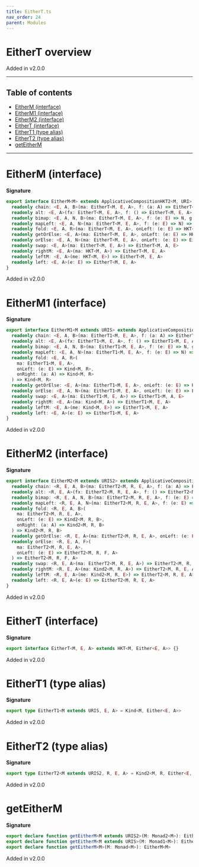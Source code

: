 ```yaml
---
title: EitherT.ts
nav_order: 24
parent: Modules
---
```


# EitherT overview

Added in v2.0.0

---

<h2 class="text-delta">Table of contents</h2>

- [EitherM (interface)](#eitherm-interface)
- [EitherM1 (interface)](#eitherm1-interface)
- [EitherM2 (interface)](#eitherm2-interface)
- [EitherT (interface)](#eithert-interface)
- [EitherT1 (type alias)](#eithert1-type-alias)
- [EitherT2 (type alias)](#eithert2-type-alias)
- [getEitherM](#geteitherm)

---

# EitherM (interface)

**Signature**

```ts
export interface EitherM<M> extends ApplicativeCompositionHKT2<M, URI> {
  readonly chain: <E, A, B>(ma: EitherT<M, E, A>, f: (a: A) => EitherT<M, E, B>) => EitherT<M, E, B>
  readonly alt: <E, A>(fx: EitherT<M, E, A>, f: () => EitherT<M, E, A>) => EitherT<M, E, A>
  readonly bimap: <E, A, N, B>(ma: EitherT<M, E, A>, f: (e: E) => N, g: (a: A) => B) => EitherT<M, N, B>
  readonly mapLeft: <E, A, N>(ma: EitherT<M, E, A>, f: (e: E) => N) => EitherT<M, N, A>
  readonly fold: <E, A, R>(ma: EitherT<M, E, A>, onLeft: (e: E) => HKT<M, R>, onRight: (a: A) => HKT<M, R>) => HKT<M, R>
  readonly getOrElse: <E, A>(ma: EitherT<M, E, A>, onLeft: (e: E) => HKT<M, A>) => HKT<M, A>
  readonly orElse: <E, A, N>(ma: EitherT<M, E, A>, onLeft: (e: E) => EitherT<M, N, A>) => EitherT<M, N, A>
  readonly swap: <E, A>(ma: EitherT<M, E, A>) => EitherT<M, A, E>
  readonly rightM: <E, A>(ma: HKT<M, A>) => EitherT<M, E, A>
  readonly leftM: <E, A>(me: HKT<M, E>) => EitherT<M, E, A>
  readonly left: <E, A>(e: E) => EitherT<M, E, A>
}
```

Added in v2.0.0

# EitherM1 (interface)

**Signature**

```ts
export interface EitherM1<M extends URIS> extends ApplicativeComposition12<M, URI> {
  readonly chain: <E, A, B>(ma: EitherT1<M, E, A>, f: (a: A) => EitherT1<M, E, B>) => EitherT1<M, E, B>
  readonly alt: <E, A>(fx: EitherT1<M, E, A>, f: () => EitherT1<M, E, A>) => EitherT1<M, E, A>
  readonly bimap: <E, A, N, B>(ma: EitherT1<M, E, A>, f: (e: E) => N, g: (a: A) => B) => EitherT1<M, N, B>
  readonly mapLeft: <E, A, N>(ma: EitherT1<M, E, A>, f: (e: E) => N) => EitherT1<M, N, A>
  readonly fold: <E, A, R>(
    ma: EitherT1<M, E, A>,
    onLeft: (e: E) => Kind<M, R>,
    onRight: (a: A) => Kind<M, R>
  ) => Kind<M, R>
  readonly getOrElse: <E, A>(ma: EitherT1<M, E, A>, onLeft: (e: E) => Kind<M, A>) => Kind<M, A>
  readonly orElse: <E, A, N>(ma: EitherT1<M, E, A>, onLeft: (e: E) => EitherT1<M, N, A>) => EitherT1<M, N, A>
  readonly swap: <E, A>(ma: EitherT1<M, E, A>) => EitherT1<M, A, E>
  readonly rightM: <E, A>(ma: Kind<M, A>) => EitherT1<M, E, A>
  readonly leftM: <E, A>(me: Kind<M, E>) => EitherT1<M, E, A>
  readonly left: <E, A>(e: E) => EitherT1<M, E, A>
}
```

Added in v2.0.0

# EitherM2 (interface)

**Signature**

```ts
export interface EitherM2<M extends URIS2> extends ApplicativeComposition22<M, URI> {
  readonly chain: <R, E, A, B>(ma: EitherT2<M, R, E, A>, f: (a: A) => EitherT2<M, R, E, B>) => EitherT2<M, R, E, B>
  readonly alt: <R, E, A>(fx: EitherT2<M, R, E, A>, f: () => EitherT2<M, R, E, A>) => EitherT2<M, R, E, A>
  readonly bimap: <R, E, A, N, B>(ma: EitherT2<M, R, E, A>, f: (e: E) => N, g: (a: A) => B) => EitherT2<M, R, N, B>
  readonly mapLeft: <R, E, A, N>(ma: EitherT2<M, R, E, A>, f: (e: E) => N) => EitherT2<M, R, N, A>
  readonly fold: <R, E, A, B>(
    ma: EitherT2<M, R, E, A>,
    onLeft: (e: E) => Kind2<M, R, B>,
    onRight: (a: A) => Kind2<M, R, B>
  ) => Kind2<M, R, B>
  readonly getOrElse: <R, E, A>(ma: EitherT2<M, R, E, A>, onLeft: (e: E) => Kind2<M, R, A>) => Kind2<M, R, A>
  readonly orElse: <R, E, A, F>(
    ma: EitherT2<M, R, E, A>,
    onLeft: (e: E) => EitherT2<M, R, F, A>
  ) => EitherT2<M, R, F, A>
  readonly swap: <R, E, A>(ma: EitherT2<M, R, E, A>) => EitherT2<M, R, A, E>
  readonly rightM: <R, E, A>(ma: Kind2<M, R, A>) => EitherT2<M, R, E, A>
  readonly leftM: <R, E, A>(me: Kind2<M, R, E>) => EitherT2<M, R, E, A>
  readonly left: <R, E, A>(e: E) => EitherT2<M, R, E, A>
}
```

Added in v2.0.0

# EitherT (interface)

**Signature**

```ts
export interface EitherT<M, E, A> extends HKT<M, Either<E, A>> {}
```

Added in v2.0.0

# EitherT1 (type alias)

**Signature**

```ts
export type EitherT1<M extends URIS, E, A> = Kind<M, Either<E, A>>
```

Added in v2.0.0

# EitherT2 (type alias)

**Signature**

```ts
export type EitherT2<M extends URIS2, R, E, A> = Kind2<M, R, Either<E, A>>
```

Added in v2.0.0

# getEitherM

**Signature**

```ts
export declare function getEitherM<M extends URIS2>(M: Monad2<M>): EitherM2<M>
export declare function getEitherM<M extends URIS>(M: Monad1<M>): EitherM1<M>
export declare function getEitherM<M>(M: Monad<M>): EitherM<M>
```

Added in v2.0.0
